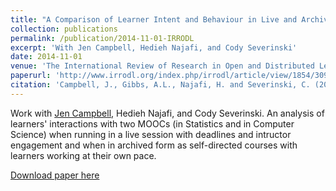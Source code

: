 ```yaml
---
title: "A Comparison of Learner Intent and Behaviour in Live and Archived MOOCs"
collection: publications
permalink: /publication/2014-11-01-IRRODL
excerpt: 'With Jen Campbell, Hedieh Najafi, and Cody Severinski'
date: 2014-11-01
venue: 'The International Review of Research in Open and Distributed Learning'
paperurl: 'http://www.irrodl.org/index.php/irrodl/article/view/1854/3097'
citation: 'Campbell, J., Gibbs, A.L., Najafi, H. and Severinski, C. (2014). &quot;A Comparison of Learner Intent and Behaviour in Live and Archived MOOCs.&quot; <i>The International Review of Research in Open and Distributed Learning</i>, 15(5).'
---
```

Work with [Jen Campbell](https://jencampbell.github.io), Hedieh Najafi, and Cody Severinski.  An analysis of learners' interactions with two MOOCs (in Statistics and in Computer Science) when running in a live session with deadlines and intructor engagement and when in archived form as self-directed courses with learners working at their own pace.

[Download paper here](http://www.irrodl.org/index.php/irrodl/article/view/1854/3097)

